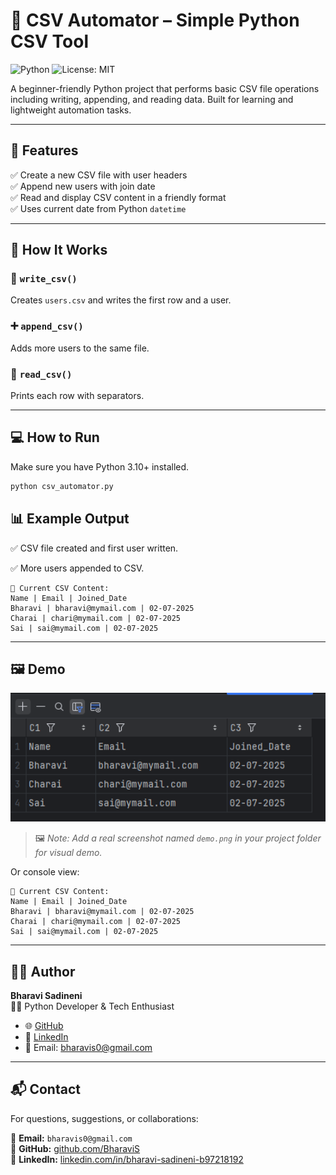 # 📂 CSV Automator – Simple Python CSV Tool

![Python](https://img.shields.io/badge/python-3.13-blue)
![License: MIT](https://img.shields.io/badge/license-MIT-green)

A beginner-friendly Python project that performs basic CSV file operations including writing, appending, and reading data. Built for learning and lightweight automation tasks.

---

## 🔧 Features

✅ Create a new CSV file with user headers  
✅ Append new users with join date  
✅ Read and display CSV content in a friendly format  
✅ Uses current date from Python `datetime`

---

## 📁 How It Works

### 📝 `write_csv()`  
Creates `users.csv` and writes the first row and a user.

### ➕ `append_csv()`  
Adds more users to the same file.

### 📖 `read_csv()`  
Prints each row with separators.

---

## 💻 How to Run

Make sure you have Python 3.10+ installed.

```bash
python csv_automator.py
```
## 📊 Example Output

✅ CSV file created and first user written.

✅ More users appended to CSV.

```
📄 Current CSV Content:
Name | Email | Joined_Date
Bharavi | bharavi@mymail.com | 02-07-2025
Charai | chari@mymail.com | 02-07-2025
Sai | sai@mymail.com | 02-07-2025
```
---

## 🖼️ Demo

<img src="./demo.png" alt="Demo screenshot" width="600"/>

> 🖼️ *Note: Add a real screenshot named `demo.png` in your project folder for visual demo.*

Or console view:

```
📄 Current CSV Content:
Name | Email | Joined_Date
Bharavi | bharavi@mymail.com | 02-07-2025
Charai | chari@mymail.com | 02-07-2025
Sai | sai@mymail.com | 02-07-2025
```
---
## 🙋‍♂️ Author

**Bharavi Sadineni**  
🧑‍💻 Python Developer & Tech Enthusiast  
- 🌐 [GitHub](https://github.com/BharaviS)  
- 🔗 [LinkedIn](https://www.linkedin.com/in/bharavi-sadineni-b97218192)  
- 📧 Email: bharavis0@gmail.com

---

## 📬 Contact

For questions, suggestions, or collaborations:

📧 **Email:** `bharavis0@gmail.com`  
💼 **GitHub:** [github.com/BharaviS](https://github.com/BharaviS)  
🔗 **LinkedIn:** [linkedin.com/in/bharavi-sadineni-b97218192](https://www.linkedin.com/in/bharavi-sadineni-b97218192)

